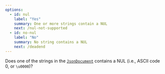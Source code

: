 ```yaml
---
options:
  - id: nul
    label: "Yes"
    summary: One or more strings contain a NUL
    next: /nul-not-supported
  - id: no-nul
    label: "No"
    summary: No string contains a NUL
    next: /deadend
---
```


Does one of the strings in the [`JsonDocument`](/v6/api/jsondocument/) contains a NUL (i.e.,  ASCII code 0, or `\u0000`)?